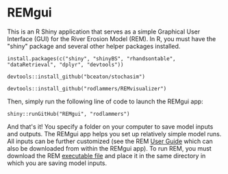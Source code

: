# REMgui

This is an R Shiny application that serves as a simple Graphical User Interface (GUI) for the River Erosion Model (REM). In R, you must have the "shiny" package and several other helper packages installed.

``install.packages(c("shiny", "shinyBS", "rhandsontable", "dataRetrieval", "dplyr", "devtools"))``

``devtools::install_github("bceaton/stochasim")``

``devtools::install_github("rodlammers/REMvisualizer")``

Then, simply run the following line of code to launch the REMgui app:

``shiny::runGitHub("REMgui", "rodlammers")``

And that's it! You specify a folder on your computer to save model inputs and outputs. The REMgui app helps you set up relatively simple model runs. All inputs can be further customized (see the REM [User Guide](https://github.com/rodlammers/REM) which can also be downloaded from within the REMgui app). To run REM, you must download the REM [executable file](https://github.com/rodlammers/REM) and place it in the same directory in which you are saving model inputs.
